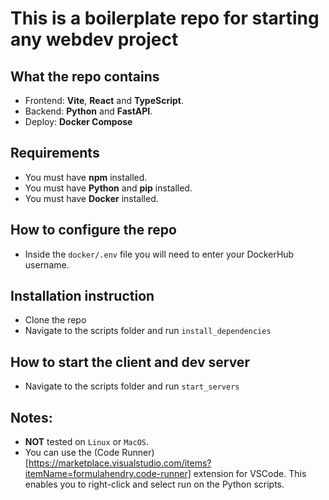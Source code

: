 # This is a boilerplate repo for starting any webdev project

## What the repo contains
- Frontend: **Vite**, **React** and **TypeScript**.
- Backend: **Python** and **FastAPI**.
- Deploy: **Docker Compose**

## Requirements
- You must have **npm** installed.
- You must have **Python** and **pip** installed.
- You must have **Docker** installed.

## How to configure the repo
- Inside the `docker/.env` file you will need to enter your DockerHub username.

## Installation instruction
- Clone the repo
- Navigate to the scripts folder and run `install_dependencies`

## How to start the client and dev server
- Navigate to the scripts folder and run `start_servers`

## Notes:
-  **NOT** tested on `Linux` or `MacOS`.
- You can use the (Code Runner)[https://marketplace.visualstudio.com/items?itemName=formulahendry.code-runner] extension for VSCode. This enables you to right-click and select run on the Python scripts.
